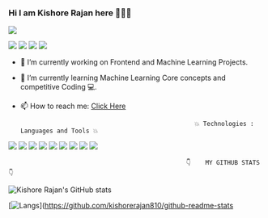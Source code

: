 ###                                 Hi I am Kishore Rajan here 🙋‍♂️👋

![](https://komarev.com/ghpvc/?username=kishorerajan810&color=0000ff&&label=PROFILE+VIEWS) <p>
 <a href="https://www.linkedin.com/in/kishore-rajan-8117a21a5/"> <img src="https://img.shields.io/badge/LinkedIn-0077B5?style=for-the-badge&logo=linkedin&logoColor=white&style=flat-square)"></a>
<a href="https://www.youtube.com/channel/UCOQH3h2E8BRLKaELefMTPQA"> <img src="https://badges.aleen42.com/src/youtube.svg"></a>
<a href="https://www.instagram.com/kishorerajan_08/"> <img src="https://badges.aleen42.com/src/instagram.svg"></a>
<a href="https://stackoverflow.com/users/15824133/kishorerajan810?tab=profile"> <img src="https://badges.aleen42.com/src/stackoverflow.svg"></a>
</p>

- 🔭 I’m currently working on Frontend and Machine Learning Projects.
- 🌱 I’m currently learning Machine Learning Core concepts and competitive Coding 💻.
- 📫 How to reach me:  [Click Here](https://www.linkedin.com/in/kishore-rajan-8117a21a5/)
 

                                                         
                                                      💥 Technologies : Languages and Tools 💥
                                                
                                                      
<p>
<img src="https://camo.githubusercontent.com/66827c53581cfee18c55618697d74a3c6167932d3c1980fba2019ef7a3e553b0/68747470733a2f2f696d672e736869656c64732e696f2f62616467652f2d507974686f6e2d626c61636b3f7374796c653d666c61742d737175617265266c6f676f3d507974686f6e">
<img src="https://camo.githubusercontent.com/cf1a0ef083a2372d7f66b4691d5d25bfd8c098f42871e8da90edb1f32ed187c4/68747470733a2f2f696d672e736869656c64732e696f2f62616467652f2d4a6176615363726970742d626c61636b3f7374796c653d666c61742d737175617265266c6f676f3d6a617661736372697074">
<img src="https://camo.githubusercontent.com/0c3a16a22ae058cfe38a06dc9ea16404cf006409262f547c9ccfa3ec8b30f71e/68747470733a2f2f696d672e736869656c64732e696f2f62616467652f2d48544d4c352d4533344632363f7374796c653d666c61742d737175617265266c6f676f3d68746d6c35266c6f676f436f6c6f723d7768697465">
<img src="https://camo.githubusercontent.com/2435c2a64789b8a71c701a1a593b4a6e6869789bfb0626e515dc2a6b6dffa6c5/68747470733a2f2f696d672e736869656c64732e696f2f62616467652f2d435353332d3135373242363f7374796c653d666c61742d737175617265266c6f676f3d63737333">
<img src="https://camo.githubusercontent.com/e56d586bf373ad33a4e8c7101246d54d5edc0fb52b87d309b899ce4818bd6086/68747470733a2f2f696d672e736869656c64732e696f2f62616467652f2d426f6f7473747261702d3536334437433f7374796c653d666c61742d737175617265266c6f676f3d626f6f747374726170">
<img src="https://camo.githubusercontent.com/137a7a0f28f9e326bcc81a5a0bd853c86435143774c15642d827a5788e778667/68747470733a2f2f696d672e736869656c64732e696f2f62616467652f2d52656163742d626c61636b3f7374796c653d666c61742d737175617265266c6f676f3d7265616374">
<img src="https://camo.githubusercontent.com/1a085b81c0ac63ef70d22ee1a67560c1bdd5c42038ba20d129d89e7de5603953/68747470733a2f2f696d672e736869656c64732e696f2f62616467652f2d4d7953514c2d626c61636b3f7374796c653d666c61742d737175617265266c6f676f3d6d7973716c">
<img src="https://camo.githubusercontent.com/85dc47a56a4e73ae7b6e64b3b4416785497e74219ae179ae8faaaca10d5a78d9/68747470733a2f2f696d672e736869656c64732e696f2f62616467652f2d4769744875622d3138313731373f7374796c653d666c61742d737175617265266c6f676f3d676974687562">
<img src="https://camo.githubusercontent.com/28d844544b515f2f83a33f7a0dba0b338b152e9fc387007a7667efd8f3aa62eb/68747470733a2f2f696d672e736869656c64732e696f2f62616467652f2d5653253230436f64652d3030374143433f7374796c653d666c61742d737175617265266c6f676f3d76697375616c2d73747564696f2d636f6465">
</p>


                                                     👇    MY GITHUB STATS     👇


![Kishore Rajan's GitHub stats](https://github-readme-stats.vercel.app/api?username=kishorerajan810&hide=contribs,issues&&show_icons=true&title_color=ffffff&icon_color=bb2acf&text_color=daf7dc&bg_color=0000ff)
 

[![Langs](https://github-readme-stats.vercel.app/api/top-langs/?username=kishorerajan810&hide=jupyter%20notebook&langs_count=6&layout=compact&title_color=ffffff&icon_color=bb2acf&text_color=daf7dc&bg_color=0000ff)](https://github.com/kishorerajan810/github-readme-stats
